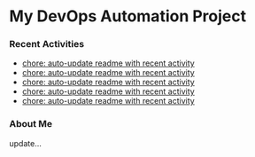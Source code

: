 # My DevOps Automation Project

### Recent Activities
<!-- activity:START -->
- [chore: auto-update readme with recent activity](https://github.com/kaigiii/mybowling-app/commit/5508307294684a015e198bddb1863c4d71ea4b41)
- [chore: auto-update readme with recent activity](https://github.com/kaigiii/mybowling-app/commit/fabf3fab6463873289bf1b9caaa892fbe5da5bf8)
- [chore: auto-update readme with recent activity](https://github.com/kaigiii/mybowling-app/commit/c56f4a3b421c1655a18ed03ac69088a6da16b382)
- [chore: auto-update readme with recent activity](https://github.com/kaigiii/mybowling-app/commit/1538c76cb42b29d65f3b067d4f92f815bfdb7011)
- [chore: auto-update readme with recent activity](https://github.com/kaigiii/mybowling-app/commit/aa783de3caf01654fc5276e0e249e44c4c7f5800)
<!-- activity:END -->

### About Me
<!-- MYLINKS:START -->
<!-- MYLINKS:END -->

update...
